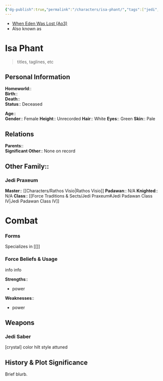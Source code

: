 ```yaml
---
{"dg-publish":true,"permalink":"/characters/isa-phant/","tags":["jedi","jedipraxeum","jedipadawan","newjediorder","formi","classiv","forcesensitive","unfinished"]}
---
```


- [When Eden Was Lost (Ao3)](https://archiveofourown.org/works/19334440/chapters/45992584)
- Also known as 
# Isa Phant
>titles, taglines, etc

## Personal Information

**Homeworld**::  
**Birth**::   
**Death**::   
**Status**::  Deceased

**Age**::  
**Gender**::  Female 
**Height**::  Unrecorded 
**Hair**::  White 
**Eyes**::  Green 
**Skin**::  Pale 

## Relations

**Parents**::  
**Significant Other**::  None on record

**Other Family**::
- 

### Jedi Praxeum

**Master**::  [[Characters/Rathos Visio\|Rathos Visio]] 
**Padawan**::  N/A
**Knighted**::  N/A
**Class**::  [[Force Traditions & Sects/Jedi Praxeum#Jedi Padawan Class IV\|Jedi Padawan Class IV]]

# Combat

### Forms

Specializes in [[]] 

### Force Beliefs & Usage

info info 

**Strengths**::
- power

**Weaknesses**::
- power

## Weapons

### Jedi Saber

[crystal] color hilt style attuned

## History & Plot Significance

Brief blurb.